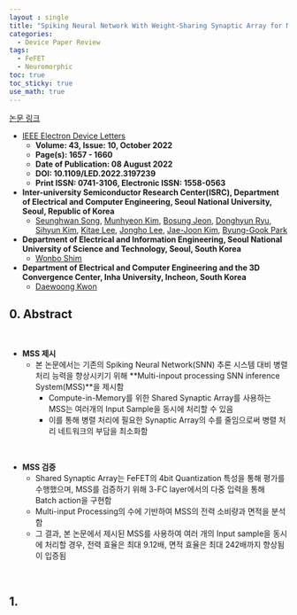 ```yaml
---
layout : single
title: "Spiking Neural Network With Weight-Sharing Synaptic Array for Multi-input Processing"   
categories: 
  - Device Paper Review
tags:
  - FeFET  
  - Neuromorphic       
toc: true
toc_sticky: true
use_math: true
---
```




[논문 링크](https://ieeexplore.ieee.org/document/9852258)         

- [IEEE Electron Device Letters](https://ieeexplore.ieee.org/xpl/RecentIssue.jsp?punumber=55)   
  - **Volume: 43, Issue: 10, October 2022**   
  - **Page(s): 1657 - 1660**  
  - **Date of Publication: 08 August 2022**   
  - **DOI: 10.1109/LED.2022.3197239**    
  - **Print ISSN: 0741-3106, Electronic ISSN: 1558-0563**   
- **Inter-university Semiconductor Research Center(ISRC), Department of Electrical and Computer Engineering, Seoul National University, Seoul, Republic of Korea**      
  - [Seunghwan Song](https://ieeexplore.ieee.org/author/37088971575), [Munhyeon Kim](https://ieeexplore.ieee.org/author/37086855005), [Bosung Jeon](https://ieeexplore.ieee.org/author/37088936352), [Donghyun Ryu](https://ieeexplore.ieee.org/author/37086838647), [Sihyun Kim](https://ieeexplore.ieee.org/author/37085805964), [Kitae Lee](https://ieeexplore.ieee.org/author/37086309825), [Jongho Lee](https://ieeexplore.ieee.org/author/37085367913), [Jae-Joon Kim](https://ieeexplore.ieee.org/author/37076821100), [Byung-Gook Park](https://ieeexplore.ieee.org/author/37278999100)     
- **Department of Electrical and Information Engineering, Seoul National University of Science and Technology, Seoul, South Korea**    
  - [Wonbo Shim](https://ieeexplore.ieee.org/author/37394024400)      
- **Department of Electrical and Computer Engineering and the 3D Convergence Center, Inha University, Incheon, South Korea**   
  - [Daewoong Kwon](https://ieeexplore.ieee.org/author/37402105900)   


## 0. Abstract    

&nbsp;

- **MSS 제시**   
  - 본 논문에서는 기존의 Spiking Neural Network(SNN) 추론 시스템 대비 병렬 처리 능력을 향상시키기 위해 **Multi-inpout processing SNN inference System(MSS)**을 제시함     
    - Compute-in-Memory를 위한 Shared Synaptic Array를 사용하는 MSS는 여러개의 Input Sample을 동시에 처리할 수 있음   
    - 이를 통해 병렬 처리에 필요한 Synaptic Array의 수를 줄임으로써 병렬 처리 네트워크의 부담을 최소화함    

&nbsp;

- **MSS 검증**   
  - Shared Synaptic Array는 FeFET의 4bit Quantization 특성을 통해 평가를 수행했으며, MSS를 검증하기 위해 3-FC layer에서의 다중 입력을 통해 Batch action을 구현함    
  - Multi-input Processing의 수에 기반하여 MSS의 전력 소비량과 면적을 분석함   
  - 그 결과, 본 논문에서 제시된 MSS를 사용하여 여러 개의 Input sample을 동시에 처리할 경우, 전력 효율은 최대 9.12배, 면적 효율은 최대 242배까지 향상됨이 입증됨   

&nbsp;

## 1. 